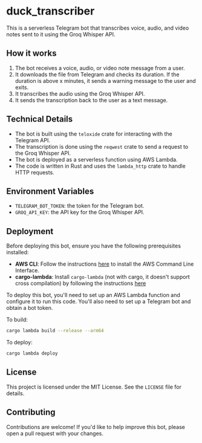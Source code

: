 **duck_transcriber**
=====================================

This is a serverless Telegram bot that transcribes voice, audio, and video notes sent to it using the Groq Whisper API.

**How it works**
---------------

1. The bot receives a voice, audio, or video note message from a user.
2. It downloads the file from Telegram and checks its duration. If the duration is above x minutes, it sends a warning message to the user and exits.
3. It transcribes the audio using the Groq Whisper API.
4. It sends the transcription back to the user as a text message.

**Technical Details**
-------------------

* The bot is built using the `teloxide` crate for interacting with the Telegram API.
* The transcription is done using the `reqwest` crate to send a request to the Groq Whisper API.
* The bot is deployed as a serverless function using AWS Lambda.
* The code is written in Rust and uses the `lambda_http` crate to handle HTTP requests.

**Environment Variables**
-------------------------

* `TELEGRAM_BOT_TOKEN`: the token for the Telegram bot.
* `GROQ_API_KEY`: the API key for the Groq Whisper API.

**Deployment**
------------

Before deploying this bot, ensure you have the following prerequisites installed:

* **AWS CLI**: Follow the instructions [here](https://aws.amazon.com/cli/) to install the AWS Command Line Interface.
* **cargo-lambda**: Install `cargo-lambda` (not with cargo, it doesn't support cross compilation) by following the instructions [here](https://www.cargo-lambda.info/guide/getting-started.html)

To deploy this bot, you'll need to set up an AWS Lambda function and configure it to run this code. You'll also need to set up a Telegram bot and obtain a bot token.

To build:

```bash
cargo lambda build --release --arm64
```

To deploy:

```bash
cargo lambda deploy
```

**License**
-------

This project is licensed under the MIT License. See the `LICENSE` file for details.

**Contributing**
------------

Contributions are welcome! If you'd like to help improve this bot, please open a pull request with your changes.
